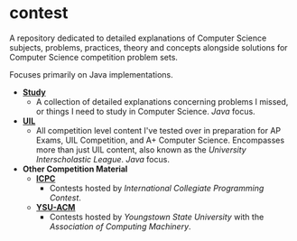 # contest

A repository dedicated to detailed explanations of Computer Science subjects, problems, practices, theory and concepts alongside solutions for Computer Science competition problem sets.

Focuses primarily on Java implementations.

- **[Study](./study/README.MD)**
    - A collection of detailed explanations concerning problems I missed, or things I need to study in Computer Science. *Java* focus.
- **[UIL](./uil/README.MD)**
    - All competition level content I've tested over in preparation for AP Exams, UIL Competition, and A+ Computer Science. Encompasses more than just UIL content, also known as the *University Interscholastic League*. *Java* focus.
- **Other Competition Material**
    - **[ICPC](./icpc/README.MD)**
        - Contests hosted by *International Collegiate Programming Contest*.
    - **[YSU-ACM](./ysu-acm/README.MD)**
        - Contests hosted by *Youngstown State University* with the *Association of Computing Machinery*. 
